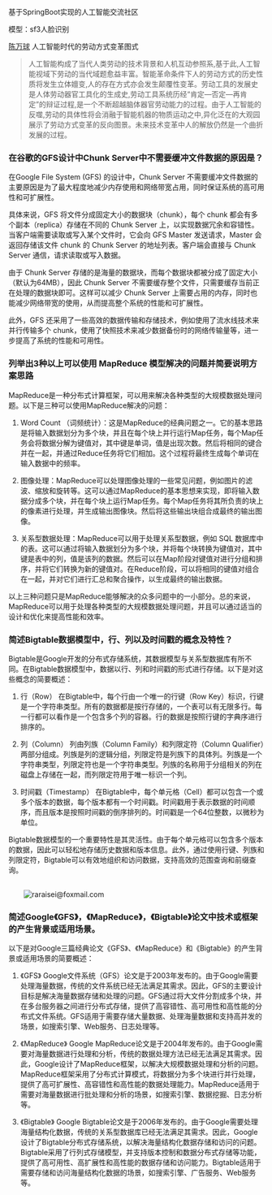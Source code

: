 基于SpringBoot实现的人工智能交流社区


模型：sf3人脸识别

[陈万球](http://qikan.cqvip.com/Qikan/Search/Index?key=A%3d%e9%99%88%e4%b8%87%e7%90%83&from=Qikan_Article_Detail "陈万球") 人工智能时代的劳动方式变革图式


>  人工智能构成了当代人类劳动的技术背景和人机互动参照系,基于此,人工智能视域下劳动的当代域题愈益丰富。智能革命条件下人的劳动方式的历史性质将发生立体嬗变,人的存在方式亦会发生颠覆性变革。劳动工具的发展史是人体劳动器官工具化的生成史,劳动工具系统历经“肯定—否定—再肯定”的辩证过程,是一个不断超越脑体器官劳动能力的过程。由于人工智能的反噬,劳动的具体性将会消融于智能机器的物质运动之中,异化泛在的大观园展示了劳动方式变革的反向图景。未来技术变革中人的解放仍然是一个曲折发展的过程。

### 在谷歌的GFS设计中Chunk Server中不需要缓冲文件数据的原因是？

在Google File System (GFS) 的设计中，Chunk Server 不需要缓冲文件数据的主要原因是为了最大程度地减少内存使用和网络带宽占用，同时保证系统的高可用性和可扩展性。

具体来说，GFS 将文件分成固定大小的数据块（chunk），每个 chunk 都会有多个副本（replica）存储在不同的 Chunk Server 上，以实现数据冗余和容错性。当客户端需要读取或写入某个文件时，它会向 GFS Master 发送请求，Master 会返回存储该文件 chunk 的 Chunk Server 的地址列表。客户端会直接与 Chunk Server 通信，请求读取或写入数据。

由于 Chunk Server 存储的是海量的数据块，而每个数据块都被分成了固定大小（默认为64MB），因此 Chunk Server 不需要缓存整个文件，只需要缓存当前正在处理的数据块即可。这样可以减少 Chunk Server 上需要占用的内存，同时也能减少网络带宽的使用，从而提高整个系统的性能和可扩展性。

此外，GFS 还采用了一些高效的数据传输和存储技术，例如使用了流水线技术来并行传输多个 chunk，使用了快照技术来减少数据备份时的网络传输量等，进一步提高了系统的性能和可用性。



### 列举出3种以上可以使用 MapReduce 模型解决的问题并简要说明方案思路

MapReduce是一种分布式计算框架，可以用来解决各种类型的大规模数据处理问题。以下是三种可以使用MapReduce解决的问题：

1.  Word Count （词频统计）：这是MapReduce的经典问题之一。它的基本思路是将输入数据划分为多个块，并且在每个块上并行运行Map任务，每个Map任务会将数据分解为键值对，其中键是单词，值是出现次数。然后将相同的键合并在一起，并通过Reduce任务将它们相加。这个过程将最终生成每个单词在输入数据中的频率。
    
2.  图像处理：MapReduce可以处理图像处理的一些常见问题，例如图片的滤波、缩放和旋转等。这可以通过MapReduce的基本思想来实现，即将输入数据分成多个块，并在每个块上运行Map任务。每个Map任务将其所负责的块上的像素进行处理，并生成输出图像块。然后将这些输出块组合成最终的输出图像。
    
3.  关系型数据处理：MapReduce可以用于处理关系型数据，例如 SQL 数据库中的表。这可以通过将输入数据划分为多个块，并将每个块转换为键值对，其中键是表中的列，值是该列的数据。然后可以在Map阶段对键值对进行分组和排序，并将它们转换为新的键值对。在Reduce阶段，可以将相同的键值对组合在一起，并对它们进行汇总和聚合操作，以生成最终的输出数据。
    

以上三种问题只是MapReduce能够解决的众多问题中的一小部分。总的来说，MapReduce可以用于处理各种类型的大规模数据处理问题，并且可以通过适当的设计和优化来提高性能和效率。


### 简述Bigtable数据模型中，行、列以及时间戳的概念及特性？

Bigtable是Google开发的分布式存储系统，其数据模型与关系型数据库有所不同。在Bigtable数据模型中，数据以行、列和时间戳的形式进行存储。以下是对这些概念的简要概述：

1.  行（Row） 在Bigtable中，每个行由一个唯一的行键（Row Key）标识，行键是一个字符串类型。所有的数据都是按行存储的，一个表可以有无限多行。每一行都可以看作是一个包含多个列的容器。行的数据是按照行键的字典序进行排序的。
    
2.  列（Column） 列由列族（Column Family）和列限定符（Column Qualifier）两部分组成。列族是列的逻辑分组，列限定符是列族下的具体列。列族是一个字符串类型，列限定符也是一个字符串类型。列族的名称用于分组相关的列在磁盘上存储在一起，而列限定符用于唯一标识一个列。
    
3.  时间戳（Timestamp） 在Bigtable中，每个单元格（Cell）都可以包含一个或多个版本的数据，每个版本都有一个时间戳。时间戳用于表示数据的时间顺序，而且版本是按照时间戳的倒序排列的。时间戳是一个64位整数，以微秒为单位。
    

Bigtable数据模型的一个重要特性是其灵活性。由于每个单元格可以包含多个版本的数据，因此可以轻松地存储历史数据和版本信息。此外，通过使用行键、列族和列限定符，Bigtable可以有效地组织和访问数据，支持高效的范围查询和前缀查询。

![](data:image/svg+xml,%3csvg%20xmlns=%27http://www.w3.org/2000/svg%27%20version=%271.1%27%20width=%2730%27%20height=%2730%27/%3e)![raraisei@foxmail.com](https://chat.openai.com/_next/image?url=https%3A%2F%2Fs.gravatar.com%2Favatar%2F3ab0ced0bda608bf494b40ac9d0c4e6f%3Fs%3D480%26r%3Dpg%26d%3Dhttps%253A%252F%252Fcdn.auth0.com%252Favatars%252Fra.png&w=64&q=75)

### 简述Google《GFS》，《MapReduce》，《Bigtable》论文中技术或框架的产生背景或适用场景。

以下是对Google三篇经典论文《GFS》、《MapReduce》和《Bigtable》的产生背景或适用场景的简要概述：

1.  《GFS》 Google文件系统（GFS）论文是于2003年发布的。由于Google需要处理海量数据，传统的文件系统已经无法满足其需求。因此，GFS的主要设计目标是解决海量数据存储和处理的问题。GFS通过将大文件分割成多个块，并在多台服务器之间进行分布式存储，提供了高容错性、高可用性和高性能的分布式文件系统。GFS适用于需要存储大量数据、处理海量数据和支持高并发的场景，如搜索引擎、Web服务、日志处理等。
    
2.  《MapReduce》 Google MapReduce论文是于2004年发布的。由于Google需要对海量数据进行处理和分析，传统的数据处理方法已经无法满足其需求。因此，Google设计了MapReduce框架，以解决大规模数据处理和分析的问题。MapReduce框架采用了分布式计算模式，将数据分为多个块进行并行处理，提供了高可扩展性、高容错性和高性能的数据处理能力。MapReduce适用于需要对海量数据进行批处理和分析的场景，如搜索引擎、数据挖掘、日志分析等。
    
3.  《Bigtable》 Google Bigtable论文是于2006年发布的。由于Google需要处理海量结构化数据，传统的关系型数据库已经无法满足其需求。因此，Google设计了Bigtable分布式存储系统，以解决海量结构化数据存储和访问的问题。Bigtable采用了行列式存储模型，并支持版本控制和数据分布式存储等功能，提供了高可用性、高扩展性和高性能的数据存储和访问能力。Bigtable适用于需要存储和访问海量结构化数据的场景，如搜索引擎、广告服务、Web服务等。

